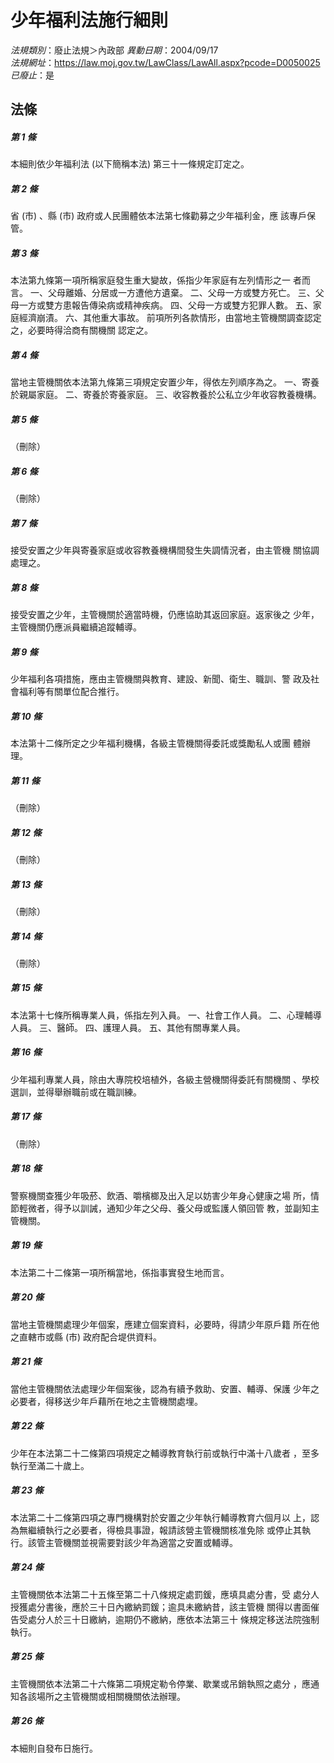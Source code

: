 # 少年福利法施行細則

*法規類別*：廢止法規＞內政部
*異動日期*：2004/09/17  
*法規網址*：https://law.moj.gov.tw/LawClass/LawAll.aspx?pcode=D0050025
*已廢止*：是


## 法條
##### 第 1 條
本細則依少年福利法 (以下簡稱本法) 第三十一條規定訂定之。


##### 第 2 條
省 (市) 、縣 (市) 政府或人民團體依本法第七條勸募之少年福利金，應
該專戶保管。


##### 第 3 條
本法第九條第一項所稱家庭發生重大變故，係指少年家庭有左列情形之一
者而言。
一、父母離婚、分居或一方遭他方遺棄。
二、父母一方或雙方死亡。
三、父母一方或雙方患報告傳染病或精神疾病。
四、父母一方或雙方犯罪人數。
五、家庭經濟崩漬。
六、其他重大事故。
前項所列各款情形，由當地主管機關調查認定之，必要時得洽商有關機關
認定之。


##### 第 4 條
當地主管機關依本法第九條第三項規定安置少年，得依左列順序為之。
一、寄養於親屬家庭。
二、寄養於寄養家庭。
三、收容教養於公私立少年收容教養機構。


##### 第 5 條
（刪除）


##### 第 6 條
（刪除）


##### 第 7 條
接受安置之少年與寄養家庭或收容教養機構間發生失調情況者，由主管機
關協調處理之。


##### 第 8 條
接受安置之少年，主管機關於適當時機，仍應協助其返回家庭。返家後之
少年，主管機關仍應派員繼續追蹤輔導。


##### 第 9 條
少年福利各項措施，應由主管機關與教育、建設、新聞、衛生、職訓、警
政及社會福利等有關單位配合推行。


##### 第 10 條
本法第十二條所定之少年福利機構，各級主管機關得委託或獎勵私人或團
體辦理。


##### 第 11 條
（刪除）


##### 第 12 條
（刪除）


##### 第 13 條
（刪除）


##### 第 14 條
（刪除）


##### 第 15 條
本法第十七條所稱專業人員，係指左列入員。
一、社會工作人員。
二、心理輔導人員。
三、醫師。
四、護理人員。
五、其他有關專業人員。


##### 第 16 條
少年福利專業人員，除由大專院校培植外，各級主營機關得委託有關機關
、學校選訓，並得舉辦職前或在職訓練。


##### 第 17 條
（刪除）


##### 第 18 條
警察機關查獲少年吸菸、飲酒、嚼檳榔及出入足以妨害少年身心健康之場
所，情節輕微者，得予以訓誡，通知少年之父母、養父母或監護人領回管
教，並副知主管機關。


##### 第 19 條
本法第二十二條第一項所稱當地，係指事實發生地而言。


##### 第 20 條
當地主管機關處理少年個案，應建立個案資料，必要時，得請少年原戶籍
所在他之直轄市或縣 (市) 政府配合堤供資料。


##### 第 21 條
當他主管機關依法處理少年個案後，認為有續予救助、安置、輔導、保護
少年之必要者，得移送少年戶藉所在地之主管機關處埋。


##### 第 22 條
少年在本法第二十二條第四項規定之輔導教育執行前或執行中滿十八歲者
，至多執行至滿二十歲上。


##### 第 23 條
本法第二十二條第四項之專門機構對於安置之少年執行輔導教育六個月以
上，認為無繼續執行之必要者，得檢具事證，報請該營主管機關核准免除
或停止其執行。該管主管機關並視需要對該少年為適當之安置或輔導。


##### 第 24 條
主管機關依本法第二十五條至第二十八條規定處罰鍰，應填具處分書，受
處分人授獲處分書後，應於三十日內繳納罰鍰；逾具未繳納昔，該主管機
關得以書面催告受處分人於三十日繳納，逾期仍不繳納，應依本法第三十
條規定移送法院強制執行。


##### 第 25 條
主管機關依本法第二十六條第二項規定勒令停業、歇業或吊銷執照之處分
，應通知各該場所之主管機關或相關機關依法辦理。


##### 第 26 條
本細則自發布日施行。



